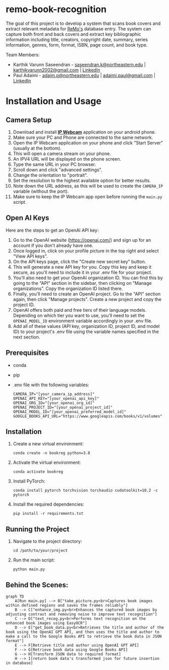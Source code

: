 # remo-book-recognition

The goal of this project is to develop a system that scans book covers and extract relevant metadata for [ReMo's](https://remo.app/) database entry. The system can capture both front and back covers and extract key bibliographic information including title, creators, copyright date, summary, series information, genres, form, format, ISBN, page count, and book type.

Team Members:  
- Karthik Varunn Saseendran - saseendran.k@northeastern.edu | karthikvarunn2002@gmail.com | [LinkedIn](https://www.linkedin.com/in/karthikvarunn/)
- Paul Adaimi - adaim.p@northeastern.edu | adaimi.paul@gmail.com | [LinkedIn](https://www.linkedin.com/in/paul-adaimi-aa5b76172/)

# Installation and Usage

## Camera Setup

1. Download and install [**IP Webcam**](https://play.google.com/store/apps/details?id=com.pas.webcam&hl=en) application on your android phone.
2. Make sure your PC and Phone are connected to the same network.
3. Open the IP Webcam application on your phone and click "Start Server" (usually at the bottom).
4. This will open a camera stream on your phone.
5. An IPV4 URL will be displayed on the phone screen.
6. Type the same URL in your PC browser.
7. Scroll down and click "advanced settings".
8. Change the orientation to "portrait".
9. Set the resolution to the highest available option for better results.
10. Note down the URL address, as this will be used to create the `CAMERA_IP` variable (without the port).
11. Make sure to keep the IP Webcam app open before running the `main.py` script.

## Open AI Keys
Here are the steps to get an OpenAI API key:

1. Go to the OpenAI website (https://openai.com/) and sign up for an account if you don't already have one.
2. Once logged in, click on your profile picture in the top right and select "View API keys". 
3. On the API keys page, click the "Create new secret key" button.
4. This will generate a new API key for you. Copy this key and keep it secure, as you'll need to include it in your .env file for your project.
5. You'll also need to get your OpenAI organization ID. You can find this by going to the "API" section in the sidebar, then clicking on "Manage organizations". Copy the organization ID listed there.
6. Finally, you'll need to create an OpenAI project. Go to the "API" section again, then click "Manage projects". Create a new project and copy the project ID.
7. OpenAI offers both paid and free tiers of their language models. Depending on which tier you want to use, you'll need to set the `OPENAI_MODEL_ID` environment variable accordingly in your .env file.
8. Add all of these values (API key, organization ID, project ID, and model ID) to your project's .env file using the variable names specified in the next section.

## Prerequisites

- conda
- pip
- .env file with the following variables:

  ```
  CAMERA_IP="[your_camera_ip_address]"
  OPENAI_API_KEY="[your_openai_api_key]"
  OPENAI_ORG_ID="[your_openai_org_id]"
  OPENAI_PROJECT_ID="[your_openai_project_id]"
  OPENAI_MODEL_ID="[your_openai_preferred_model_id]"
  GOOGLE_BOOKS_API_URL="https://www.googleapis.com/books/v1/volumes"
  ```

## Installation

1. Create a new virtual environment:
   ```
   conda create -n bookreg python=3.8
   ```
2. Activate the virtual environment:
     ```
     conda activate bookreg
     ```
3. Install PyTorch:
     ```
    conda install pytorch torchvision torchaudio cudatoolkit=10.2 -c pytorch
     ```
4. Install the required dependencies:
   ```
   pip install -r requirements.txt
   ```

## Running the Project

1. Navigate to the project directory:
   ```
   cd /path/to/your/project
   ```
2. Run the main script:
   ```
   python main.py
   ```

## Behind the Scenes:

```mermaid
graph TD
    A[Run main.py] --> B["take_picture.py<br>Captures book images within defined regions and saves the frames reliably"]
    B --> C["enhance_img.py<br>Enhances the captured book images by adjusting contrast and removing noise to improve text recognition"]
    C --> D["text_recog.py<br>Performs text recognition on the enhanced book images using EasyOCR"]
    D --> E["get_book_data.py<br>Retrieves the title and author of the book using the OpenAI GPT API, and then uses the title and author to make a call to the Google Books API to retrieve the book data in JSON format"]
    E --> F[Retrieve title and author using OpenAI GPT API]
    F --> G[Retrieve book data using Google Books API]
    G --> H[Transform JSON data to required format]
    H --> I[return book data's transformed json for future insertion in database]
```
